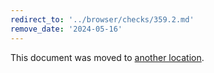 ```yaml
---
redirect_to: '../browser/checks/359.2.md'
remove_date: '2024-05-16'
---
```


This document was moved to [another location](../browser/checks/359.2.md).

<!-- This redirect file can be deleted after 2024-05-16. -->
<!-- Redirects that point to other docs in the same project expire in three months. -->
<!-- Redirects that point to docs in a different project or site (for example, link is not relative and starts with `https:`) expire in one year. -->
<!-- Before deletion, see: https://docs.gitlab.com/ee/development/documentation/redirects.html -->
